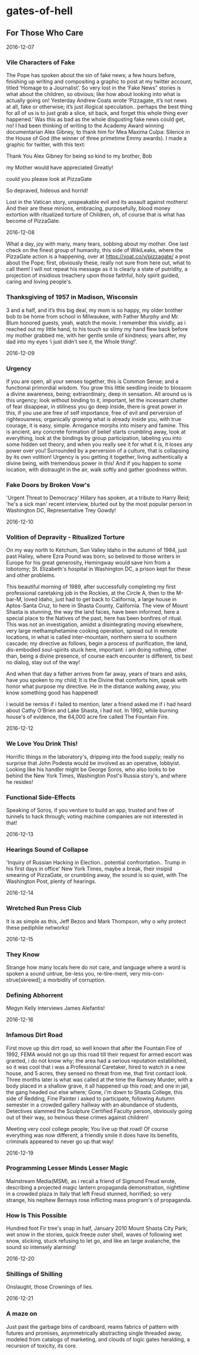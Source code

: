# gates-of-hell

## For Those Who Care


2016-12-07 

### Vile Characters of Fake
   


The Pope has spoken about the sin of fake news; a few hours before, finishing up writing and compositing a graphic to post at my twitter account, titled ‘Homage to a Journalist’. So very lost in the ‘Fake News” stories is what about the children, so obvious; like how about looking into what is actually going on! Yesterday Andrew Coats wrote ‘Pizzagate, it’s not news at all, fake or otherwise; it’s just illogical speculation..   perhaps the best thing for all of us is to just grab a slice, sit back, and forget this whole thing ever happened.’ Was this as bad as the whole disgusting fake news could get, no! I had been thinking of writing to the Academy Award winning documentarian Alex Gibney, to thank him for Mea Maxima Culpa: Silence in the House of God (the winner of three primetime Emmy awards). I made a graphic for twitter, with this text:



Thank You Alex Gibney for being so kind to my brother, Bob
   
my Mother would have appreciated Greatly!


could you please look at PizzaGate

So depraved, hideous and horrid!



Lost in the Vatican story, unspeakable evil and its assault against mothers! And their are these minions,  embracing, purposefully, blood money extortion with ritualized torture of Children, oh, of course that is what has become of PizzaGate.



2016-12-08

What a day, joy with many, many tears, sobbing about my mother. One last check on the finest group of humanity, this side of WikiLeaks, where the PizzaGate action is a happening, over at https://voat.co/v/pizzagate/ a post about the Pope; first, obviously these, really not sure from here out, what to call them! I will not repeat his message as it is clearly a state of putridity, a projection of insidious treachery upon those faithful, holy spirit guided, caring and loving people's.



### Thanksgiving of 1957 in Madison, Wisconsin

3 and a half, and it’s this big deal, my mom is so happy, my older brother bob to be home from school in Milwaukee, with Father Murphy and Mr. Blum honored guests, yeah, watch the movie. I remember this vividly, as i reached out my little hand, to his touch so slimy my hand flew back before my mother grabbed me, with her gentle smile of kindness; years after, my dad into my eyes ‘i just didn’t see it, the Whole thing!’.




2016-12-09

### Urgency

If you are open, all your senses together, this is Common Sense; and a functional primordial wisdom. You grow this little seedling inside to blossom a divine awareness, being; extraordinary, deep in sensation. All around us is this urgency; look without binding to it, important, let the incessant chatter of fear disappear, in stillness you go deep inside, there is great power in this, if you use are free of self importance, free of evil and perversion of righteousness; organically growing what is already inside you, with true courage, it is easy, simple. Arrogance morphs into misery and famine. This is ancient, any concrete formation of belief starts crumbling away, look at everything, look at the bindings by group participation, labeling you into some hidden set theory, and when you really see it for what it is, it loses any power over you! Surrounded by a perversion of a culture, that is collapsing by its own volition! Urgency is you getting it together, living authentically a divine being, with tremendous power in this! And if you happen to some location, with distraught in the air, walk softly and gather goodness within.




### Fake Doors by Broken Vow's
 
'Urgent Threat to Democracy' Hillary has spoken, at a tribute to Harry Reid; 'he's a sick man' recent interview, blurted out by the most popular person in Washington DC, Representative Trey Gowdy!




2016-12-10

### Volition of Depravity - Ritualized Torture

On my way north to Ketchum, Sun Valley Idaho in the autumn of 1984, just past Hailey, where Ezra Pound was born; so beloved to those writers in Europe for his great generosity, Hemingway would save him from a lobotomy; St. Elizabeth's hospital in Washington DC, a prison kept for these and other problems.

This beautiful morning of 1989, after successfully completing my first professional caretaking job in the Rockies, at the Circle A, then to the M-bar-M, loved Idaho, just had to get back to California, a large house in Aptos-Santa Cruz, to here in Shasta County, California. The view of Mount Shasta is stunning, the way the land faces, have been informed, here a special place to the Natives of the past, here has been bonfires of ritual. This was not an investigation, amidst a disintegrating moving elsewhere, very large methamphetamine cooking operation, spread out in remote locations, in what is called inter-mountain, northern sierra to southern cascade; my directive as follows, begin a process of purification, the land, dis-embodied soul-spirits stuck here, important: i am doing nothing, other than, being a divine presence, of course each encounter is different, tis best no dialog, stay out of the way!

And when that day a father arrives from far away, years of tears and asks,  have you spoken to my child; It is the Divine that comforts him, speak with honor what purpose my directive. He in the distance walking away, you know something good has happened!

I would be remiss if i failed to mention, later a friend asked me if i had heard about Cathy O'Brien and Lake Shasta, i had not. In 1992, while burning house's of evidence, the 64,000 acre fire called The Fountain Fire.




2016-12-12

### We Love You  Drink This!

Horrific things in the laboratory's, dripping into the food supply; really no surprise that John Podesta would be involved as an operative, lobbyist. Looking like his handler might be George Soros, who also looks to be behind the New York Times, Washington Post's Russia story's, and where he resides!



### Functional Side-Effects

Speaking of Soros, if you venture to build an app, trusted and free of tunnels to hack through; voting machine companies are not interested in that!


2016-12-13

### Hearings Sound of Collapse

'Inquiry of Russian Hacking in Election.. potential confrontation.. Trump in his first days in office' New York Times, maybe a break, their insipid smearing of PizzaGate, or crumbling away, the sound is so quiet, with The Washington Post, plenty of hearings.


2016-12-14

### Wretched Run Press Club

It is as simple as this, Jeff Bezos and Mark Thompson, why o why protect these pediphile networks!


2016-12-15

### They Know

Strange how many locals here do not care, and language where a word is spoken a sound untrue, be-less you, re-tire-ment, very mis-con-strue[skrewd]; a morbidity of corruption. 


### Defining Abhorrent

Megyn Kelly interviews James Alefantis!


2016-12-16

### Infamous Dirt Road      

First move up this dirt road, so well known that after the Fountain Fire of 1992, FEMA would not go up this road till their request for armed escort was granted, i do not know why; the area had a serious reputation established, so it was cool that i was a Professional Caretaker, hired to watch in a new house, and 5 acres, they sensed no threat from me, that first contact look. Three months later is what was called at the time the Ramsey Murder, with a body placed in a shallow grave, it all happened up this road; and one in jail, the gang headed out else where; Gone, i'm down to Shasta College, this side of Redding, Fine Painter i asked to participate, following Autumn semester in a crowded gallery hallway with an abundance of students, Detectives slammed the Sculpture Certified Faculty person, obviously going out of their way, so heinous these crimes against children!

Meeting very cool college people; You live up that road! Of course everything was now different, a friendly smile it does have its benefits, criminals appeared to never go up that way!


2016-12-19

### Programming Lesser Minds Lesser Magic

Mainstream Media(MSM), as i recall a friend of Sigmund Freud wrote, describing a projected magic lantern propaganda demonstration, nighttime in a crowded plaza in Italy that left Freud stunned, horrified; so very strange, his nephew Bernays rose inflicting mass program's of propaganda. 


### How Is This Possible

Hundred foot Fir tree's snap in half, January 2010 Mount Shasta City Park; wet snow in the stories, quick freeze outer shell, waves of following wet snow, sticking, stuck refusing to let go, and like an large avalanche, the sound so intensely alarming!


2016-12-20

### Shillings of Shilling

Onslaught, those Crownings of lies.


2016-12-21


### A maze on

Just past the garbage bins of cardboard, reams fabrics of pattern with futures and promises, asymmetrically abstracting single threaded away, modeled from catalogs of marketing, and clouds of logic gates heralding, a recursion of toxicity, its core.







